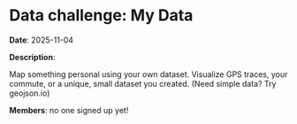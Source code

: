 # Data challenge: My Data

**Date**: 2025-11-04

**Description**:

Map something personal using your own dataset. Visualize GPS traces, your commute, or a unique, small dataset you created. (Need simple data? Try geojson.io)

**Members**: no one signed up yet!
